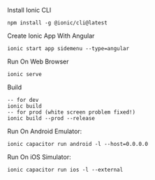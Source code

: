 Install Ionic CLI
```
npm install -g @ionic/cli@latest
```
Create Ionic App With Angular
```
ionic start app sidemenu --type=angular
```

Run On Web Browser
```
ionic serve
```

Build
```
-- for dev
ionic build
-- for prod (white screen problem fixed!)
ionic build --prod --release
```

Run On Android Emulator:
```
ionic capacitor run android -l --host=0.0.0.0
```

Run On iOS Simulator:
```
ionic capacitor run ios -l --external
```
